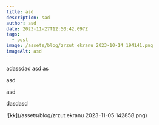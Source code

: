 ```yaml
---
title: asd
description: sad
author: asd
date: 2023-11-27T12:50:42.097Z
tags:
  - post
image: /assets/blog/zrzut ekranu 2023-10-14 194141.png
imageAlt: asd
---
```

adassdad asd as

asd 

asd



dasdasd

![kk](/assets/blog/zrzut ekranu 2023-11-05 142858.png)
